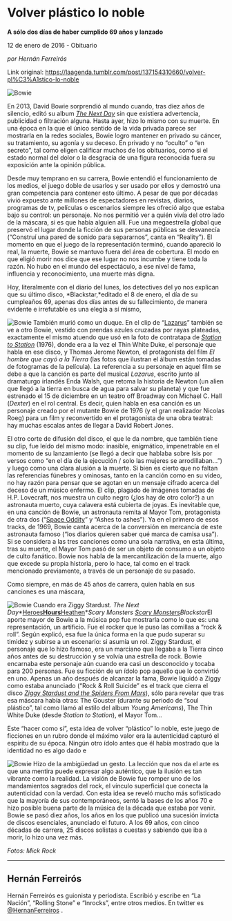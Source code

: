 # Volver plástico lo noble

**A sólo dos días de haber cumplido 69
años y lanzado**

12 de enero de 2016 - Obituario

_por Hernán Ferreirós_

Link original: https://laagenda.tumblr.com/post/137154310660/volver-pl%C3%A1stico-lo-noble

![Bowie](https://64.media.tumblr.com/08d04d9333be6189a23cc613c12680d5/tumblr_inline_p7spfmqGrv1t6q87u_500.png)  

En
2013, David Bowie sorprendió al mundo cuando, tras diez años de
silencio, editó su album [*The
Next Day*](https://www.youtube.com/watch?v=F2nJHVNTHNw)
sin que existiera advertencia, publicidad o filtración alguna. Hasta
ayer, hizo lo mismo con su muerte. En una época en la que el único
sentido de la vida privada parece ser mostrarla en la redes sociales,
Bowie logro mantener en privado su cáncer, su tratamiento, su agonía
y su deceso. En privado y no “oculto” o “en secreto”, tal
como eligen calificar muchos de los obituarios, como si el estado
normal del dolor o la desgracia de una figura reconocida fuera su
exposición ante la opinión pública. 


Desde
muy temprano en su carrera, Bowie entendió el funcionamiento de los
medios, el juego doble de usarlos y ser usado por ellos y demostró
una gran competencia para contener esto último. A pesar de que por
décadas vivió expuesto ante millones de espectadores en revistas,
diarios, programas de tv, películas o escenarios siempre les ofreció
algo que estaba bajo su control: un personaje. No nos permitió ver a
quién vivía del otro lado de la máscara, si es que había alguien
allí. Fue una megaestrella global que preservó el lugar donde la
ficción de sus personas públicas se desvanecía (“Construí una
pared de sonido para separarnos”, canta en “Reality”). El
momento en que el juego de la representación terminó, cuando
apareció lo real, la muerte, Bowie se mantuvo fuera del área de
cobertura. El modo en que eligió morir nos dice que ese lugar no nos
incumbe y tiene toda la razón. No hubo en el mundo del espectáculo,
a ese nivel de fama, influencia y reconocimiento, una muerte más
digna.

Hoy,
literalmente con el diario del lunes, los detectives del yo nos
explican que su último disco, *Blackstar,*editado
el 8 de enero, el día de su cumpleaños 69, apenas dos días antes
de su fallecimiento, de manera evidente e irrefutable es una elegía
a sí mismo, 




![Bowie](https://64.media.tumblr.com/08d04d9333be6189a23cc613c12680d5/tumblr_inline_p7spfmqGrv1t6q87u_400.png) También murió como un duque. En
el clip de “[Lazarus](https://www.youtube.com/watch?v=y-JqH1M4Ya8)”
también se ve a otro Bowie, vestido con prendas azules cruzadas por
rayas plateadas, exactamente el mismo atuendo que usó en la foto de
contratapa de [*Station
to Station*](https://www.youtube.com/watch?v=ZY77zDzNmYw) (1976),
donde era a la vez el Thin White Duke, el personaje que habla en ese
disco, y Thomas Jerome Newton, el protagonista del film *El
hombre que cayó a la Tierra*
(las fotos que ilustran el álbum están tomadas de fotogramas de la
película). La referencia a su personaje en aquel film se debe a que
la canción es parte del musical *Lazarus*,
escrito junto al dramaturgo irlandés Enda Walsh, que retoma la
historia de Newton (un alien que llegó a la tierra en busca de agua
para salvar su planeta) y que fue estrenado el 15 de diciembre en un
teatro off Broadway con Michael C. Hall (*Dexter*)
en el rol central. Es decir, quien habla en esa canción es un
personaje creado por el mutante Bowie de 1976 (y el gran realizador
Nicolas Roeg) para un film y reconvertido en el protagonista de una
obra teatral: hay muchas escalas antes de llegar a David Robert
Jones. 


El
otro corte de difusión del disco, el que le da nombre, que también
tiene su clip, fue leído del mismo modo: inasible, enigmático,
impenetrable en el momento de su lanzamiento (se llegó a decir que
hablaba sobre Isis por versos como “en el día de la ejecución /
solo las mujeres se arrodillaban…”) y luego como una clara
alusión a la muerte. Si bien es cierto que no faltan las referencias
fúnebres y ominosas, tanto en la canción como en su video, no hay
razón para pensar que se agotan en un mensaje cifrado acerca del
deceso de un músico enfermo. El clip, plagado de imágenes tomadas
de H.P. Lovecraft, nos muestra un culto negro (¿los hay de otro
color?) a un astronauta muerto, cuya calavera está cubierta de
joyas. Es inevitable que, en una canción de Bowie, un astronauta
remita al Mayor Tom, protagonista de otra dos (“[Space
Oddity](https://www.youtube.com/watch?v=cYMCLz5PQVw)” y “Ashes to ashes”). Ya en el primero de esos
tracks, de 1969, Bowie canta acerca de la conversión en mercancía
de este astronauta famoso (“los diarios quieren saber qué marca de
camisa usa”). Si se considera a las tres canciones como una sola
narrativa, en esta última, tras su muerte, el Mayor Tom pasó de ser
un objeto de consumo a un objeto de culto fanático. Bowie nos habla
de la mercantilización de la muerte, algo que excede su propia
historia, pero lo hace, tal como en el track mencionado previamente,
a través de un personaje de su pasado. 


Como
siempre, en más de 45 años de carrera, quien habla en sus canciones
es una máscara, 

![Bowie](https://64.media.tumblr.com/649b534c4a3da41bfa7ea821be8fa930/tumblr_inline_p7spfnKTin1t6q87u_400.png) Cuando era Ziggy Stardust. *The
Next Day**[Heroes](https://www.youtube.com/watch?v=Fmw7gSDRnTA)**[Hours](https://www.youtube.com/watch?v=R0XmIOzc_DU)**[Heathen](https://www.youtube.com/watch?v=PjyC4pzOsOg&list=PLpmzcioeI5sRk5IfBmap712e8xocdanmV)**Scary
Monsters* [*Scary
Monsters*](https://www.youtube.com/watch?v=Toe_UKSQgEw)*Blackstar*El
aporte mayor de Bowie a la música pop fue mostrarla como lo que es:
una representación, un artificio. Fue el rocker que le puso las
comillas a “rock & roll”. Según explicó, esa fue la única
forma en la que pudo superar su timidez y subirse a un escenario: si
asumía un rol. Ziggy Stardust, el personaje que lo hizo famoso, era
un marciano que llegaba a la Tierra cinco años antes de su
destrucción y se volvía una estrella de rock. Bowie encarnaba este
personaje aún cuando era casi un desconocido y tocaba para 200
personas. Fue su ficción de un ídolo pop aquello que lo convirtió
en uno. Apenas un año después de alcanzar la fama, Bowie liquidó a
Ziggy como estaba anunciado (“Rock & Roll Suicide” es el
track que cierra el disco [*Ziggy
Stardust and the Spiders From Mars*](https://www.youtube.com/watch?v=Muh1pk7xc2k)),
sólo para revelar que tras esa máscara había otras: The Gouster
(durante su periodo de “soul plástico”, tal como llamó al
estilo del album *Young
Americans*),
The Thin White Duke (desde *Station
to Station*),
el Mayor Tom…

Este
“hacer como si”, esta idea de volver “plástico” lo noble,
este juego de ficciones en un rubro donde el máximo valor era la
autenticidad capturó el espíritu de su época. Ningún otro ídolo
antes que él había mostrado que la identidad no es algo dado e





![Bowie](https://64.media.tumblr.com/3973f8bf04318ce65d5fb8fa6f7046b5/tumblr_inline_p7spfoS3Q51t6q87u_400.jpg) Hizo de la ambigüedad un gesto. La
lección que nos da el arte es que una mentira puede expresar algo
auténtico, que la ilusión es tan vibrante como la realidad. La
visión de Bowie fue romper uno de los mandamientos sagrados del
rock, el vínculo superficial que conecta la autenticidad con la
verdad. Con esta idea se reveló mucho más sofisticado que la
mayoría de sus contemporáneos, sentó la bases de los años 70 e
hizo posible buena parte de la música de la década que estaba por
venir. Bowie se pasó diez años, los años en los que publicó una
sucesión invicta de discos esenciales, anunciado el futuro. A los 69
años, con cinco décadas de carrera, 25 discos solistas a cuestas y
sabiendo que iba a morir, lo hizo una vez más. 
  


*Fotos: Mick Rock*  


---

 Hernán Ferreirós
-----------------

Hernán Ferreirós es guionista y periodista. Escribió y escribe en “La Nación”, “Rolling Stone” e “Inrocks”, entre otros medios. En twitter es [@HernanFerreiros](https://twitter.com/HernanFerreiros?lang=es) .

